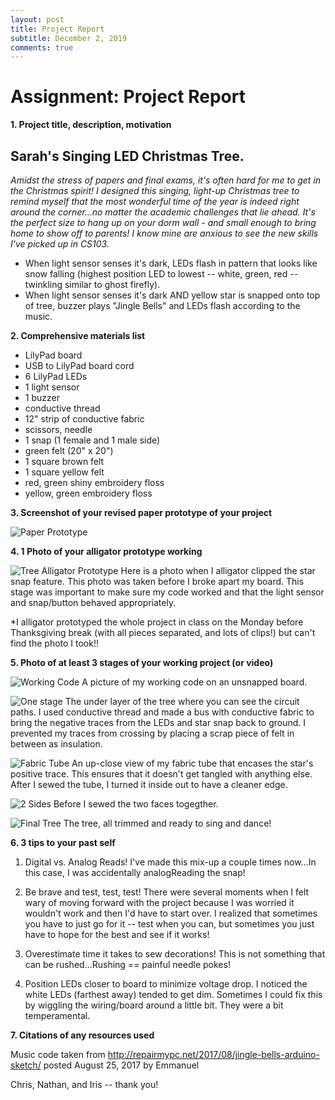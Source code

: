 ```yaml
---
layout: post
title: Project Report
subtitle: December 2, 2019
comments: true
---
```


# Assignment: Project Report

**1. Project title, description, motivation**

## Sarah's Singing LED Christmas Tree.
    
*Amidst the stress of papers and final exams, it's often hard for me to get in the Christmas spirit!*
*I designed this singing, light-up Christmas tree to remind myself that the most wonderful time of the year is indeed right around the corner...no matter the academic challenges that lie ahead.*
*It's the perfect size to hang up on your dorm wall - and small enough to bring home to show off to parents! I know mine are anxious to see the new skills I've picked up in CS103.*
* When light sensor senses it's dark, LEDs flash in pattern that looks like snow falling (highest position LED to lowest -- white, green, red -- twinkling similar to ghost firefly).
* When light sensor senses it's dark AND yellow star is snapped onto top of tree, buzzer plays "Jingle Bells" and LEDs flash according to the music.

**2. Comprehensive materials list**
* LilyPad board
* USB to LilyPad board cord
* 6 LilyPad LEDs
* 1 light sensor
* 1 buzzer
* conductive thread
* 12" strip of conductive fabric
* scissors, needle
* 1 snap (1 female and 1 male side)
* green felt (20" x 20")
* 1 square brown felt
* 1 square yellow felt
* red, green shiny embroidery floss
* yellow, green embroidery floss
    
**3. Screenshot of your revised paper prototype of your project**

![Paper Prototype](https://ephsarah.github.io/img/treeproto.jpg)

**4. 1 Photo of your alligator prototype working**

![Tree Alligator Prototype](https://ephsarah.github.io/img/aligatortree.JPG)
Here is a photo when I alligator clipped the star snap feature. This photo was taken before I broke apart my board. This stage was important to make sure my code worked and that the light sensor and snap/button behaved appropriately.

*I alligator prototyped the whole project in class on the Monday before Thanksgiving break (with all pieces separated, and lots of clips!) but can't find the photo I took!!

**5. Photo of at least 3 stages of your working project (or video)**

![Working Code](https://ephsarah.github.io/img/workingcode.JPG)
A picture of my working code on an unsnapped board.

![One stage](https://ephsarah.github.io/img/1stage.JPG)
The under layer of the tree where you can see the circuit paths. I used conductive thread and made a bus with conductive fabric to bring the negative traces from the LEDs and star snap back to ground. I prevented my traces from crossing by placing a scrap piece of felt in between as insulation.

![Fabric Tube](https://ephsarah.github.io/img/fabrictube.JPG)
An up-close view of my fabric tube that encases the star's positive trace. This ensures that it doesn't get tangled with anything else. After I sewed the tube, I turned it inside out to have a cleaner edge.

![2 Sides](https://ephsarah.github.io/img/2sidestree.JPG)
Before I sewed the two faces togegther.

![Final Tree](https://ephsarah.github.io/img/finaltree.JPG)
The tree, all trimmed and ready to sing and dance!

**6. 3 tips to your past self**
    
1. Digital vs. Analog Reads! I've made this mix-up a couple times now...In this case, I was accidentally analogReading the snap!

2. Be brave and test, test, test! There were several moments when I felt wary of moving forward with the project because I was worried it wouldn't work and then I'd have to start over. I realized that sometimes you have to just go for it -- test when you can, but sometimes you just have to hope for the best and see if it works!

3. Overestimate time it takes to sew decorations! This is not something that can be rushed...Rushing == painful needle pokes!

4. Position LEDs closer to board to minimize voltage drop. I noticed the white LEDs (farthest away) tended to get dim. Sometimes I could fix this by wiggling the wiring/board around a little bit. They were a bit temperamental.


**7. Citations of any resources used**

Music code taken from http://repairmypc.net/2017/08/jingle-bells-arduino-sketch/
posted August 25, 2017 by Emmanuel

Chris, Nathan, and Iris -- thank you!

